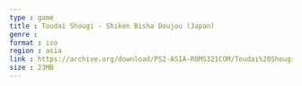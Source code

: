 ```yaml
---
type : game
title : Toudai Shougi - Shiken Bisha Doujou (Japan)
genre : 
format : iso
region : asia
link : https://archive.org/download/PS2-ASIA-ROMS321COM/Toudai%20Shougi%20-%20Shiken%20Bisha%20Doujou%20%28Japan%29.7z
size : 23MB
---
```


